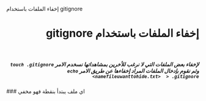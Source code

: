
إخفاء الملفات باستخدام gitignore
# <div dir =rtl >إخفاء الملفات باستخدام gitignore </div>

<br>

##### <div dir =rtl >لإخفاء بعض الملفات التي لا نرغب للأخرين بمشاهداتها نسخدم الامر `touch .gitignore` وثم نقوم بإدخال الملفات المراد إخفاءها عن طريق الامر `echo <namefileuwanttohide.txt>  > .gitignore `


 </div>
### اي ملف يبتدأ بنقطة فهو مخفي

<br>




